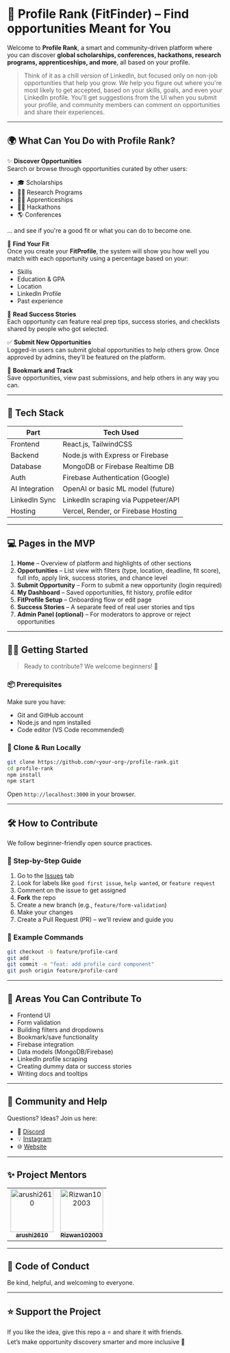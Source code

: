 # 🎯 Profile Rank (FitFinder) – Find opportunities Meant for You

Welcome to **Profile Rank**, a smart and community-driven platform where you can discover **global scholarships, conferences, hackathons, research programs, apprenticeships, and more**, all based on your profile.

> Think of it as a chill version of LinkedIn, but focused only on non-job opportunities that help you grow. We help you figure out where you're most likely to get accepted, based on your skills, goals, and even your LinkedIn profile. You'll get suggestions from the UI when you submit your profile, and community members can comment on opportunities and share their experiences.

---

## 🌍 What Can You Do with Profile Rank?

✨ **Discover Opportunities**  
Search or browse through opportunities curated by other users:  
- 🎓 Scholarships  
- 🧑‍🔬 Research Programs  
- 🧑‍🏫 Apprenticeships  
- 🧑‍💻 Hackathons  
- 🌎 Conferences

... and see if you're a good fit or what you can do to become one.

🧠 **Find Your Fit**  
Once you create your **FitProfile**, the system will show you how well you match with each opportunity using a percentage based on your:
- Skills
- Education & GPA
- Location
- LinkedIn Profile
- Past experience

💬 **Read Success Stories**  
Each opportunity can feature real prep tips, success stories, and checklists shared by people who got selected.

✅ **Submit New Opportunities**  
Logged-in users can submit global opportunities to help others grow. Once approved by admins, they'll be featured on the platform.

🔖 **Bookmark and Track**  
Save opportunities, view past submissions, and help others in any way you can.

---

## 🧰 Tech Stack

| Part           | Tech Used                           |
|----------------|-------------------------------------|
| Frontend       | React.js, TailwindCSS               |
| Backend        | Node.js with Express or Firebase    |
| Database       | MongoDB or Firebase Realtime DB     |
| Auth           | Firebase Authentication (Google)    |
| AI Integration | OpenAI or basic ML model (future)   |
| LinkedIn Sync  | LinkedIn scraping via Puppeteer/API |
| Hosting        | Vercel, Render, or Firebase Hosting |

---

## 💻 Pages in the MVP

1. **Home** – Overview of platform and highlights of other sections  
2. **Opportunities** – List view with filters (type, location, deadline, fit score), full info, apply link, success stories, and chance level  
3. **Submit Opportunity** – Form to submit a new opportunity (login required)  
4. **My Dashboard** – Saved opportunities, fit history, profile editor  
5. **FitProfile Setup** – Onboarding flow or edit page  
6. **Success Stories** – A separate feed of real user stories and tips  
7. **Admin Panel (optional)** – For moderators to approve or reject opportunities

---

## 🧑‍💻 Getting Started

> Ready to contribute? We welcome beginners! 🙌

### 📦 Prerequisites
Make sure you have:
- Git and GitHub account
- Node.js and npm installed
- Code editor (VS Code recommended)

### 🚀 Clone & Run Locally

```bash
git clone https://github.com/<your-org>/profile-rank.git
cd profile-rank
npm install
npm start
```

Open `http://localhost:3000` in your browser.

---

## 🛠️ How to Contribute

We follow beginner-friendly open source practices.

### 📌 Step-by-Step Guide

1. Go to the [Issues](https://github.com/<your-org>/profile-rank/issues) tab  
2. Look for labels like `good first issue`, `help wanted`, or `feature request`  
3. Comment on the issue to get assigned  
4. **Fork** the repo  
5. Create a new branch (e.g., `feature/form-validation`)  
6. Make your changes  
7. Create a Pull Request (PR) – we'll review and guide you

### 🔁 Example Commands

```bash
git checkout -b feature/profile-card
git add .
git commit -m "feat: add profile card component"
git push origin feature/profile-card
```

---

## 🔎 Areas You Can Contribute To

- Frontend UI
- Form validation
- Building filters and dropdowns
- Bookmark/save functionality
- Firebase integration
- Data models (MongoDB/Firebase)
- LinkedIn profile scraping
- Creating dummy data or success stories
- Writing docs and tooltips

---

## 💬 Community and Help

Questions? Ideas? Join us here:
- 💬 [Discord](https://discord.gg/MSTNyRSPYW)
- 💡 [Instagram](https://instagram.com/codesocial.tech)
- 🌐 [Website](https://codesocial.tech)

---

## ✨ Project Mentors

<table>
  <tr>
    <td align="center">
      <a href="https://github.com/arushi2610">
        <img src="https://avatars.githubusercontent.com/u/91735359?v=4" width="100px;" alt="arushi2610"/>
        <br />
        <sub><b>arushi2610</b></sub>
      </a>
    </td>
    <td align="center">
    <a href="https://github.com/Rizwan102003">
        <img src="https://avatars.githubusercontent.com/u/90749649?v=4" width="100px;" alt="Rizwan102003"/>
        <br />
        <sub><b>Rizwan102003</b></sub>
      </a>
    </td>
  </tr>
</table>

---

## 💖 Code of Conduct

Be kind, helpful, and welcoming to everyone.

---

## ⭐ Support the Project

If you like the idea, give this repo a ⭐ and share it with friends.  
Let’s make opportunity discovery smarter and more inclusive 🚀
